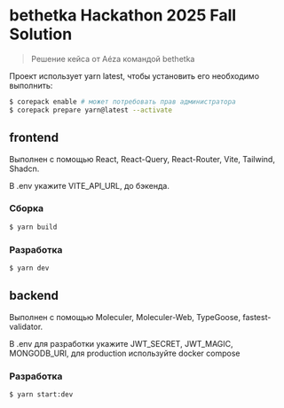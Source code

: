 # bethetka Hackathon 2025 Fall Solution

> Решение кейса от Aéza командой bethetka

Проект использует yarn latest, чтобы установить его необходимо выполнить:
```bash
$ corepack enable # может потребовать прав администратора
$ corepack prepare yarn@latest --activate
``` 

## frontend
Выполнен с помощью React, React-Query, React-Router, Vite, Tailwind, Shadcn.

В .env укажите VITE_API_URL, до бэкенда.

### Сборка
```bash
$ yarn build
```

### Разработка
```bash
$ yarn dev
```

## backend
Выполнен с помощью Moleculer, Moleculer-Web, TypeGoose, fastest-validator.

В .env для разработки укажите JWT_SECRET, JWT_MAGIC, MONGODB_URI, для production используйте docker compose

### Разработка
```bash
$ yarn start:dev
```